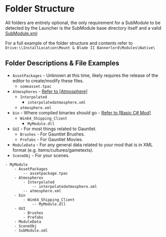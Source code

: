 # Folder Structure

All folders are entirely optional, the only requirement for a SubModule to be detected by the Launcher is the SubModule base directory itself and a valid [SubModule.xml](../_xmldocs/submodule.md)

For a full example of the folder structure and contents refer to `Drive:\\InstallLocation\Mount & Blade II Bannerlord\Modules\Native\` 

## Folder Descriptions & File Examples

* `AssetPackages` - Unknown at this time, likely requires the release of the editor to create/modify these files.
  *  `someasset.tpac`
* `Atmospheres` -  [Refer to [Atmosphere]](../_xmldocs/atmosphere.md)
  * `Interpolated` 
    * `interpolatedatmosphere.xml`
  * `atmosphere.xml`
* `bin` - Where compiled binaries should go - [Refer to [Basic C# Mod]](../_tutorials/basic-csharp-mod.md)
  * `Win64_Shipping_Client`
    * `MyModule.dll`
* `GUI` - For most things related to Gauntlet.
  * `Brushes` - For Gauntlet Brushes.
  * `Prefabs` - For Gauntlet Movies.
* `ModuleData` - For any general data related to your mod that is in XML format (e.g. items/cultures/gametexts).
* `SceneObj` - For your scenes.

```text
- MyModule
	- AssetPackages
		-- assetpackage.tpac
	- Atmospheres
		- Interpolated
			-- interpolatedatmosphere.xml
		-- atmosphere.xml
	- bin
		- Win64_Shipping_Client
			-- MyModule.dll
    - GUI
        - Brushes
        - Prefabs
    - ModuleData
    - SceneObj
    - SubModule.xml
```

